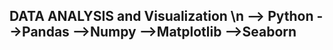 DATA ANALYSIS and Visualization
\n
--> Python 
  -->Pandas
  -->Numpy
  -->Matplotlib
  -->Seaborn
  --
